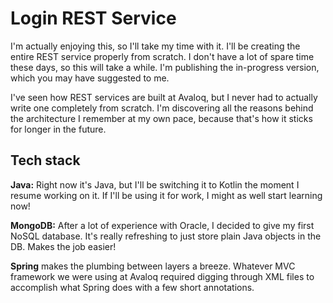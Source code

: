 # Login REST Service
I'm actually enjoying this, so I'll take my time with it. I'll be creating the entire REST service properly from scratch. I don't have a lot of spare time these days, so this will take a while. I'm publishing the in-progress version, which you may have suggested to me.

I've seen how REST services are built at Avaloq, but I never had to actually write one completely from scratch. I'm discovering all the reasons behind the architecture I remember at my own pace, because that's how it sticks for longer in the future.

## Tech stack
**Java:** Right now it's Java, but I'll be switching it to Kotlin the moment I resume working on it. If I'll be using it for work, I might as well start learning now!

**MongoDB:** After a lot of experience with Oracle, I decided to give my first NoSQL database. It's really refreshing to just store plain Java objects in the DB. Makes the job easier!
  
**Spring**  makes the plumbing between layers a breeze. Whatever MVC framework we were using at Avaloq required digging through XML files to accomplish what Spring does with a few short annotations.  
